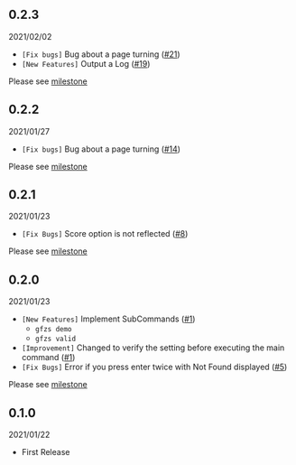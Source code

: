 ## 0.2.3

2021/02/02

- `[Fix bugs]` Bug about a page turning ([#21](https://github.com/yukihirop/gfzs/pull/21))
- `[New Features]` Output a Log ([#19](https://github.com/yukihirop/gfzs/pull/19))

Please see [milestone](https://github.com/yukihirop/gfzs/milestone/5)

## 0.2.2

2021/01/27

- `[Fix bugs]` Bug about a page turning ([#14](https://github.com/yukihirop/gfzs/issues/14))

Please see [milestone](https://github.com/yukihirop/gfzs/milestone/4)


## 0.2.1

2021/01/23

- `[Fix Bugs]` Score option is not reflected ([#8](https://github.com/yukihirop/gfzs/issues/8))

Please see [milestone](https://github.com/yukihirop/gfzs/milestone/2)

## 0.2.0

2021/01/23

- `[New Features]` Implement SubCommands ([#1](https://github.com/yukihirop/gfzs/issues/1))
  - `gfzs demo`
  - `gfzs valid`
- `[Improvement]` Changed to verify the setting before executing the main command ([#1](https://github.com/yukihirop/gfzs/issues/1))
- `[Fix Bugs]` Error if you press enter twice with Not Found displayed ([#5](https://github.com/yukihirop/gfzs/issues/5))

Please see [milestone](https://github.com/yukihirop/gfzs/milestone/3)

## 0.1.0

2021/01/22

- First Release
